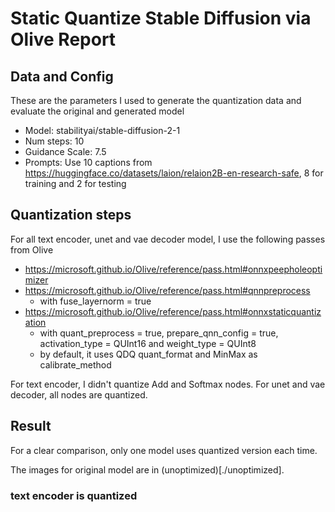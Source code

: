 # Static Quantize Stable Diffusion via Olive Report

## Data and Config

These are the parameters I used to generate the quantization data and evaluate the original and generated model

- Model: stabilityai/stable-diffusion-2-1
- Num steps: 10
- Guidance Scale: 7.5
- Prompts: Use 10 captions from https://huggingface.co/datasets/laion/relaion2B-en-research-safe, 8 for training and 2 for testing

## Quantization steps

For all text encoder, unet and vae decoder model, I use the following passes from Olive

- https://microsoft.github.io/Olive/reference/pass.html#onnxpeepholeoptimizer
- https://microsoft.github.io/Olive/reference/pass.html#qnnpreprocess
    + with fuse_layernorm = true
- https://microsoft.github.io/Olive/reference/pass.html#onnxstaticquantization
    + with quant_preprocess = true, prepare_qnn_config = true, activation_type = QUInt16 and weight_type = QUInt8
    + by default, it uses QDQ quant_format and MinMax as calibrate_method

For text encoder, I didn't quantize Add and Softmax nodes. For unet and vae decoder, all nodes are quantized.

## Result

For a clear comparison, only one model uses quantized version each time.

The images for original model are in (unoptimized)[./unoptimized].

### text encoder is quantized


